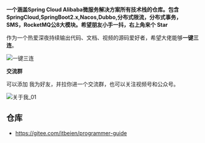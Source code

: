 **一个涵盖Spring Cloud Alibaba微服务解决方案所有技术栈的仓库。包含SpringCloud,SpringBoot2.x,Nacos,Dubbo,分布式限流，分布式事务，SMS，RocketMQ公8大模块。希望朋友小手一抖，右上角来个 Star**



作为一个热爱深夜持续输出代码、文档、视频的源码爱好者，希望大佬能够**一键三连**。

![一键三连](https://github.com/starqidian/itbeien-springcloudalibaba-master/assets/119275470/d750ffd3-7da9-43c4-bc1b-30de5a2ec99f)

**交流群**

可以添加 我为好友，并拉你进一个交流群，也可以关注视频号和公众号。

![关于我_01](https://github.com/starqidian/itbeien-springcloudalibaba-master/assets/119275470/f35ea083-edfa-431e-8b0c-9cf969b20890)


## 仓库

- https://gitee.com/itbeien/programmer-guide
